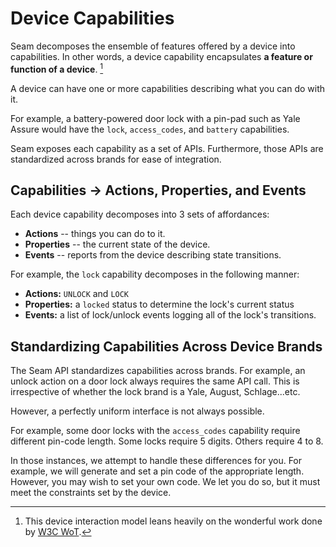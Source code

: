 # Device Capabilities

Seam decomposes the ensemble of features offered by a device into capabilities. In other words, a device capability encapsulates **a feature or function of a device**. [^note]

[^note]: This device interaction model leans heavily on the wonderful work done by [W3C WoT](https://www.w3.org/TR/wot-architecture/#sec-interaction-model).

A device can have one or more capabilities describing what you can do with it. 

For example, a battery-powered door lock with a pin-pad such as Yale Assure would have the `lock`, `access_codes`, and `battery` capabilities.

Seam exposes each capability as a set of APIs. Furthermore, those APIs are standardized across brands for ease of integration.

## Capabilities -> Actions, Properties, and Events
Each device capability decomposes into 3 sets of affordances: 

- **Actions** -- things you can do to it.
- **Properties** -- the current state of the device.
- **Events** -- reports from the device describing state transitions.

For example, the `lock` capability decomposes in the following manner:

- **Actions:** `UNLOCK` and `LOCK`
- **Properties:**  a `locked` status to determine the lock's current status
- **Events:** a list of lock/unlock events logging all of the lock's transitions.

## Standardizing Capabilities Across Device Brands
The Seam API standardizes capabilities across brands. For example, an unlock action on a door lock always requires the same API call. This is irrespective of whether the lock brand is a Yale, August, Schlage...etc.

However, a perfectly uniform interface is not always possible. 

For example, some door locks with the `access_codes` capability require different pin-code length. Some locks require 5 digits. Others require 4 to 8.

In those instances, we attempt to handle these differences for you. For example, we will generate and set a pin code of the appropriate length. However, you may wish to set your own code. We let you do so, but it must meet the constraints set by the device.
